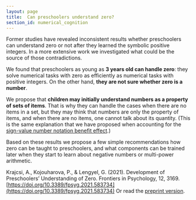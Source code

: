 ```yaml
---
layout: page
title:  Can preschoolers understand zero?
section_id: numerical_cognition
---
```


Former studies have revealed inconsistent results whether preschoolers can understand zero or not after they learned the symbolic positive integers. In a more extensive work we investigated what could be the source of those contradictions.

We found that preschoolers as young as **3 years old can handle zero**: they solve numerical tasks with zero as efficiently as numerical tasks with positive integers. On the other hand, **they are not sure whether zero is a number**.

We propose that **children may initially understand numbers as a property of sets of items**. That is why they can handle the cases when there are no items in a set, but they may think that numbers are only the property of items, and when there are no items, one cannot talk about its quantity. (This is the same explanation that we have proposed when accounting for the [sign-value number notation benefit effect](number_notation_effect.html).)

Based on these results we propose a few simple recommendations how zero can be taught to preschoolers, and what components can be trained later when they start to learn about negative numbers or multi-power arithmetic.

<i class='fa fa-file-text'></i> Krajcsi, A., Kojouharova, P., & Lengyel, G. (2021). Development of Preschoolers’ Understanding of Zero. Frontiers in Psychology, 12, 3169. [https://doi.org/10.3389/fpsyg.2021.583734](https://doi.org/10.3389/fpsyg.2021.583734) Or read the [preprint version](https://www.preprints.org/manuscript/201708.0087/).

